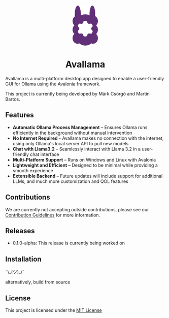 <p align="center">
  <img src="avallama/Assets/Svg/avallama-logo.svg" alt="Avallama Logo" width="80">
</p>
<h1 align="center">Avallama</h1>


Avallama is a multi-platform desktop app designed to enable a user-friendly GUI for Ollama using the Avalonia framework.

This project is currently being developed by Márk Csörgő and Martin Bartos.

## Features

-  **Automatic Ollama Process Management** – Ensures Ollama runs efficiently in the background without manual intervention
-  **No Internet Required** - Avallama makes no connection with the internet, using only Ollama's local server API to pull new models
-  **Chat with Llama3.2** – Seamlessly interact with Llama 3.2 in a user-friendly chat interface
-  **Multi-Platform Support** – Runs on Windows and Linux with Avalonia
-  **Lightweight and Efficient** – Designed to be minimal while providing a smooth experience
-  **Extensible Backend** – Future updates will include support for additional LLMs, and much more customization and QOL features

## Contributions

We are currently not accepting outside contributions, please see our [Contribution Guidelines](./CONTRIBUTING.md) for more information.

## Releases

- 0.1.0-alpha: This release is currently being worked on

## Installation

¯\\\_(ツ)_/¯

alternatively, build from source

## License

This project is licensed under the [MIT License](./LICENSE)